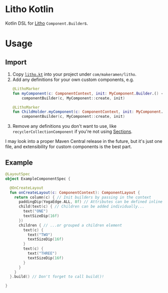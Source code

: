 # Litho Kotlin
Kotlin DSL for [Litho](https://fblitho.com) `Component.Builder`s.

# Usage

## Import
1. Copy [`litho.kt`](https://raw.githubusercontent.com/vinc3m1/litho-kotlin/master/src/main/kotlin/com/makeramen/litho/litho.kt) into your project under `com/makeramen/litho`.
2. Add any definitions for your own custom components, e.g.
    ```kotlin
    @LithoMarker
    fun myComponent(c: ComponentContext, init: MyComponent.Builder.() -> Unit) =
        componentBuilder(c, MyComponent::create, init)

    @LithoMarker
    fun ChildHolder.myComponent(c: ComponentContext, init: MyComponent.Builder.() -> Unit) =
        componentBuilder(c, MyComponent::create, init)
    ```
3. Remove any definitions you don't want to use, like `recyclerCollectionComponent` if you're not using [Sections](https://fblitho.com/docs/sections-intro).

I may look into a proper Maven Central release in the future, but it's just one file, and extensibility for custom components is the best part.

## Example

```kotlin
@LayoutSpec
object ExampleComponentSpec {

  @OnCreateLayout
  fun onCreateLayout(c: ComponentContext): ComponentLayout {
    return column(c) { // Init builders by passing in the context
      paddingDip(YogaEdge.ALL, 8f) // Attributes can be defined inline within the lambda
      child(text(c) { // Children can be added individually...
        text("ONE")
        textSizeDip(16f)
      })
      children { // ...or grouped a children element
        text(c) {
          text("TWO")
          textSizeDip(16f)
        }
        text(c) {
          text("THREE")
          textSizeDip(16f)
        }
      }
    }
  }.build() // Don't forget to call build()!

}
```
